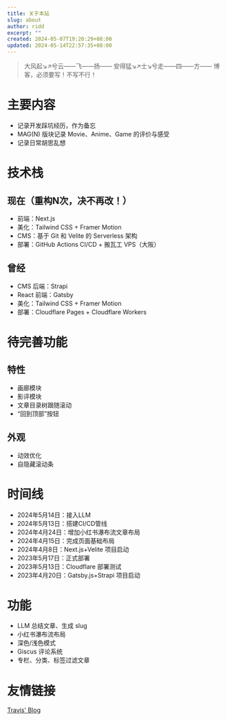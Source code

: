 ```yaml
---
title: 关于本站
slug: about
author: ridd
excerpt: ""
created: 2024-05-07T19:20:29+08:00
updated: 2024-05-14T22:57:35+08:00
---
```


> 大风起↘↗兮云——飞——扬—— 
> 安得猛↘↗士↘兮走——四——方—— 
> 博客，必须要写！不写不行！

# 主要内容

- 记录开发踩坑经历，作为备忘 
- MAG(N) 版块记录 Movie、Anime、Game 的评价与感受 
- 记录日常胡思乱想

# 技术栈

## 现在（重构N次，决不再改！）

- 前端：Next.js
- 美化：Tailwind CSS + Framer Motion
- CMS：基于 Git 和 Velite 的 Serverless 架构
- 部署：GitHub Actions CI/CD + 搬瓦工 VPS（大阪）

## 曾经

- CMS 后端：Strapi
- React 前端：Gatsby
- 美化：Tailwind CSS + Framer Motion
- 部署：Cloudflare Pages + Cloudflare Workers

# 待完善功能

## 特性

- 画廊模块
- 影评模块
- 文章目录树跟随滚动
- “回到顶部”按钮

## 外观

- 动效优化
- 自隐藏滚动条

# 时间线

- 2024年5月14日：接入LLM
- 2024年5月13日：搭建CI/CD管线
- 2024年4月24日：增加小红书瀑布流文章布局
- 2024年4月15日：完成页面基础布局
- 2024年4月8日：Next.js+Velite 项目启动
- 2023年5月17日：正式部署
- 2023年5月13日：Cloudflare 部署测试
- 2023年4月20日：Gatsby.js+Strapi 项目启动

# 功能

- LLM 总结文章、生成 slug
- 小红书瀑布流布局
- 深色/浅色模式
- Giscus 评论系统
- 专栏、分类、标签过滤文章

# 友情链接

[Travis' Blog](https://blog.lxythan2lxy.cn/)

